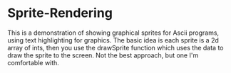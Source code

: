 # Sprite-Rendering
This is a demonstration of showing graphical sprites for Ascii programs, using text highlighting for graphics. The basic idea is each sprite is a 2d array of ints, then you use the drawSprite function which uses the data to draw the sprite to the screen. Not the best approach, but one I'm comfortable with.
